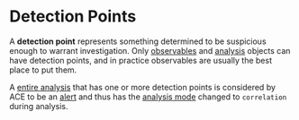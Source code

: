 # Detection Points

A **detection point** represents something determined to be suspicious enough to warrant investigation. Only [observables](observable.md) and [analysis](analysis) objects can have detection points, and in practice observables are usually the best place to put them.

A [entire analysis](root_analysis.md) that has one or more detection points is considered by ACE to be an [alert](alerts.md) and thus has the [analysis mode](analysis_modes.md) changed to `correlation` during analysis.
